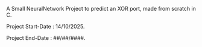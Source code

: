 A Small NeuralNetwork Project to predict an XOR port, made from scratch in C.

Project Start-Date : 14/10/2025.

Project End-Date : ##/##/####.